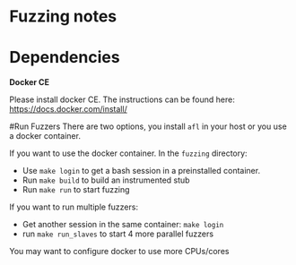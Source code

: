 # Fuzzing notes

# Dependencies

**Docker CE**

Please install docker CE. The instructions can be found here: https://docs.docker.com/install/

#Run Fuzzers
There are two options, you install `afl` in your host or you use a docker container.

If you want to use the docker container. In the `fuzzing` directory:

- Use `make login` to get a bash session in a preinstalled container.
- Run `make build` to build an instrumented stub
- Run `make run` to start fuzzing

If you want to run multiple fuzzers:

- Get another session in the same container: `make login`
- run `make run_slaves` to start 4 more parallel fuzzers

You may want to configure docker to use more CPUs/cores
